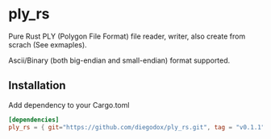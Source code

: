 # ply_rs

Pure Rust PLY (Polygon File Format) file reader, writer, also create from scrach (See exmaples).

Ascii/Binary (both big-endian and small-endian) format supported.

## Installation

Add dependency to your Cargo.toml

```toml
[dependencies]
ply_rs = { git="https://github.com/diegodox/ply_rs.git", tag = "v0.1.1" }
```


